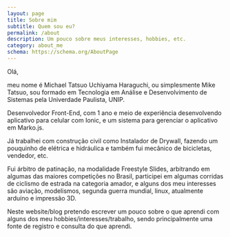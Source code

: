 ```yaml
---
layout: page
title: Sobre mim
subtitle: Quem sou eu?
permalink: /about
description: Um pouco sobre meus interesses, hobbies, etc.
category: about_me
schema: https://schema.org/AboutPage
---
```


Olá,

meu nome é Michael Tatsuo Uchiyama Haraguchi, ou simplesmente Mike Tatsuo, sou formado em Tecnologia em Análise e Desenvolvimento de Sistemas pela Univerdade Paulista, UNIP.

Desenvolvedor Front-End, com 1 ano e meio de experiência desenvolvendo aplicativo para celular com Ionic, e um sistema para gerenciar o aplicativo em Marko.js.

Já trabalhei com construção civil como Instalador de Drywall, fazendo um pouquinho de elétrica e hidráulica e também fui mecânico de bicicletas, vendedor, etc.

Fui árbitro de patinação, na modalidade Freestyle Slides, arbitrando em algumas das maiores competições no Brasil, participei em algumas corridas de ciclismo de estrada na categoria amador, e alguns dos meu interesses são aviação, modelismos, segunda guerra mundial, linux, atualmente arduíno e impressão 3D.

Neste website/blog pretendo escrever um pouco sobre o que aprendi com alguns dos meu hobbies/interesses/trabalho, sendo principalmente uma fonte de registro e consulta do que aprendi.